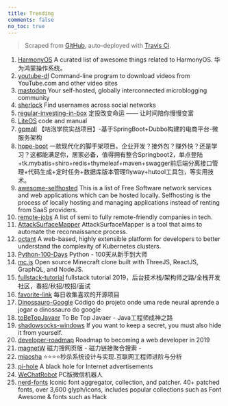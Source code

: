 ```yaml
---
title: Trending
comments: false
no_toc: true
---
```


> Scraped from [GitHub](https://github.com/trending?since=daily), auto-deployed with [Travis Ci](https://travis-ci.org/).
1. [HarmonyOS](https://github.com/Awesome-HarmonyOS/HarmonyOS)
A curated list of awesome things related to HarmonyOS. 华为鸿蒙操作系统。
2. [youtube-dl](https://github.com/ytdl-org/youtube-dl)
Command-line program to download videos from YouTube.com and other video sites
3. [mastodon](https://github.com/tootsuite/mastodon)
Your self-hosted, globally interconnected microblogging community
4. [sherlock](https://github.com/sherlock-project/sherlock)
Find usernames across social networks
5. [regular-investing-in-box](https://github.com/xiaolai/regular-investing-in-box)
定投改变命运 —— 让时间陪你慢慢变富
6. [LiteOS](https://github.com/LiteOS/LiteOS)
code and manual
7. [gpmall](https://github.com/2227324689/gpmall)
【咕泡学院实战项目】-基于SpringBoot+Dubbo构建的电商平台-微服务架构
8. [hope-boot](https://github.com/hope-for/hope-boot)
一款现代化的脚手架项目。企业开发？接外包？赚外快？还是学习？这都能满足你，居家必备，值得拥有整合Springboot2，单点登陆+tk.mybatis+shiro+redis+thymeleaf+maven+swagger前后端分离接口管理+代码生成+定时任务+数据库版本管理flyway+hutool工具包，等实用技术。
9. [awesome-selfhosted](https://github.com/Kickball/awesome-selfhosted)
This is a list of Free Software network services and web applications which can be hosted locally. Selfhosting is the process of locally hosting and managing applications instead of renting from SaaS providers.
10. [remote-jobs](https://github.com/remoteintech/remote-jobs)
A list of semi to fully remote-friendly companies in tech.
11. [AttackSurfaceMapper](https://github.com/superhedgy/AttackSurfaceMapper)
AttackSurfaceMapper is a tool that aims to automate the reconnaissance process.
12. [octant](https://github.com/vmware/octant)
A web-based, highly extensible platform for developers to better understand the complexity of Kubernetes clusters.
13. [Python-100-Days](https://github.com/jackfrued/Python-100-Days)
Python - 100天从新手到大师
14. [mc.js](https://github.com/ian13456/mc.js)
Open source Minecraft clone built with ThreeJS, ReactJS, GraphQL, and NodeJS.
15. [fullstack-tutorial](https://github.com/frank-lam/fullstack-tutorial)
fullstack tutorial 2019，后台技术栈/架构师之路/全栈开发社区，春招/秋招/校招/面试
16. [favorite-link](https://github.com/guanguans/favorite-link)
每日收集喜欢的开源项目
17. [Dinossauro-Google](https://github.com/JVictorDias/Dinossauro-Google)
Código do projeto onde uma rede neural aprende a jogar o dinossauro do google
18. [toBeTopJavaer](https://github.com/hollischuang/toBeTopJavaer)
To Be Top Javaer - Java工程师成神之路
19. [shadowsocks-windows](https://github.com/shadowsocks/shadowsocks-windows)
If you want to keep a secret, you must also hide it from yourself.
20. [developer-roadmap](https://github.com/kamranahmedse/developer-roadmap)
Roadmap to becoming a web developer in 2019
21. [magnetW](https://github.com/dengyuhan/magnetW)
磁力搜网页版 - 磁力链接聚合搜索 -
22. [miaosha](https://github.com/qiurunze123/miaosha)
⭐⭐⭐⭐秒杀系统设计与实现.互联网工程师进阶与分析
23. [pi-hole](https://github.com/pi-hole/pi-hole)
A black hole for Internet advertisements
24. [WeChatRobot](https://github.com/TonyChen56/WeChatRobot)
PC版微信机器人
25. [nerd-fonts](https://github.com/ryanoasis/nerd-fonts)
Iconic font aggregator, collection, and patcher. 40+ patched fonts, over 3,600 glyph/icons, includes popular collections such as Font Awesome & fonts such as Hack
